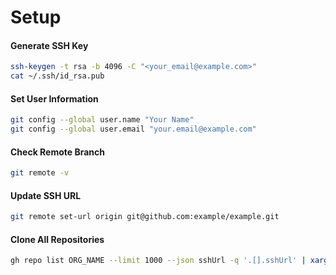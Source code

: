 # Setup

#### Generate SSH Key
```bash
ssh-keygen -t rsa -b 4096 -C "<your_email@example.com>"
cat ~/.ssh/id_rsa.pub
```
#### Set User Information
```bash
git config --global user.name "Your Name"
git config --global user.email "your.email@example.com"
```

#### Check Remote Branch
```bash
git remote -v
```

#### Update SSH URL
```bash
git remote set-url origin git@github.com:example/example.git

```

#### Clone All Repositories
```bash
gh repo list ORG_NAME --limit 1000 --json sshUrl -q '.[].sshUrl' | xargs -n1 git clone
```
